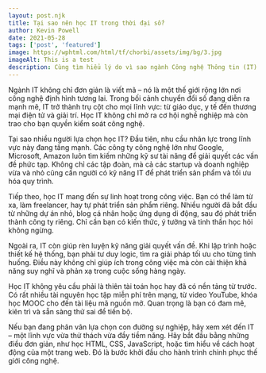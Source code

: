 ```yaml
---
layout: post.njk
title: Tại sao nên học IT trong thời đại số?
author: Kevin Powell
date: 2021-05-28
tags: ['post', 'featured']
image: https://wphtml.com/html/tf/chorbi/assets/img/bg/3.jpg
imageAlt: This is a test
description: Cùng tìm hiểu lý do vì sao ngành Công nghệ Thông tin (IT) lại trở thành lựa chọn hàng đầu trong thời đại chuyển đổi số toàn cầu.
---
```


Ngành IT không chỉ đơn giản là viết mã – nó là một thế giới rộng lớn nơi công nghệ định hình tương lai. Trong bối cảnh chuyển đổi số đang diễn ra mạnh mẽ, IT trở thành trụ cột cho mọi lĩnh vực: từ giáo dục, y tế đến thương mại điện tử và giải trí. Học IT không chỉ mở ra cơ hội nghề nghiệp mà còn trao cho bạn quyền kiểm soát công nghệ.

Tại sao nhiều người lựa chọn học IT? Đầu tiên, nhu cầu nhân lực trong lĩnh vực này đang tăng mạnh. Các công ty công nghệ lớn như Google, Microsoft, Amazon luôn tìm kiếm những kỹ sư tài năng để giải quyết các vấn đề phức tạp. Không chỉ các tập đoàn, mà cả các startup và doanh nghiệp vừa và nhỏ cũng cần người có kỹ năng IT để phát triển sản phẩm và tối ưu hóa quy trình.

Tiếp theo, học IT mang đến sự linh hoạt trong công việc. Bạn có thể làm từ xa, làm freelancer, hay tự phát triển sản phẩm riêng. Nhiều người đã bắt đầu từ những dự án nhỏ, blog cá nhân hoặc ứng dụng di động, sau đó phát triển thành công ty riêng. Chỉ cần bạn có kiến thức, ý tưởng và tinh thần học hỏi không ngừng.

Ngoài ra, IT còn giúp rèn luyện kỹ năng giải quyết vấn đề. Khi lập trình hoặc thiết kế hệ thống, bạn phải tư duy logic, tìm ra giải pháp tối ưu cho từng tình huống. Điều này không chỉ giúp ích trong công việc mà còn cải thiện khả năng suy nghĩ và phản xạ trong cuộc sống hàng ngày.

Học IT không yêu cầu phải là thiên tài toán học hay đã có nền tảng từ trước. Có rất nhiều tài nguyên học tập miễn phí trên mạng, từ video YouTube, khóa học MOOC cho đến tài liệu mã nguồn mở. Quan trọng là bạn có đam mê, kiên trì và sẵn sàng thử sai để tiến bộ.

Nếu bạn đang phân vân lựa chọn con đường sự nghiệp, hãy xem xét đến IT – một lĩnh vực vừa thử thách vừa đầy tiềm năng. Hãy bắt đầu bằng những điều đơn giản, như học HTML, CSS, JavaScript, hoặc tìm hiểu về cách hoạt động của một trang web. Đó là bước khởi đầu cho hành trình chinh phục thế giới công nghệ.

